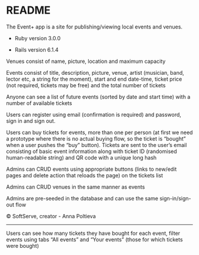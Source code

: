# README
The Event+ app is a site for publishing/viewing local events
and venues.

* Ruby version 3.0.0

* Rails version 6.1.4

Venues consist of name, picture, location and maximum capacity

Events consist of title, description, picture, venue, artist (musician, band, lector etc, a string for the moment), start and end date-time, ticket price (not required, tickets may be free) and the total number of tickets

Anyone can see a list of future events (sorted by date and start time) with a number of available tickets

Users can register using email (confirmation is required) and password, sign in and sign out.

Users can buy tickets for events, more than one per person (at first we need a prototype where there is no actual buying flow, so the ticket is “bought” when a user pushes the “buy” button). Tickets are sent to the user’s email consisting of basic event information along with ticket ID (randomised human-readable string) and QR code with a unique long hash



Admins can CRUD events using appropriate buttons (links to new/edit pages and delete action that reloads the page) on the tickets list

Admins can CRUD venues in the same manner as events

Admins are pre-seeded in the database and can use the same sign-in/sign-out flow

© SoftServe, creator - Anna Poltieva
______________________________________________________________

Users can see how many tickets they have bought for each event, filter events using tabs “All events” and “Your events” (those for which tickets were bought)
